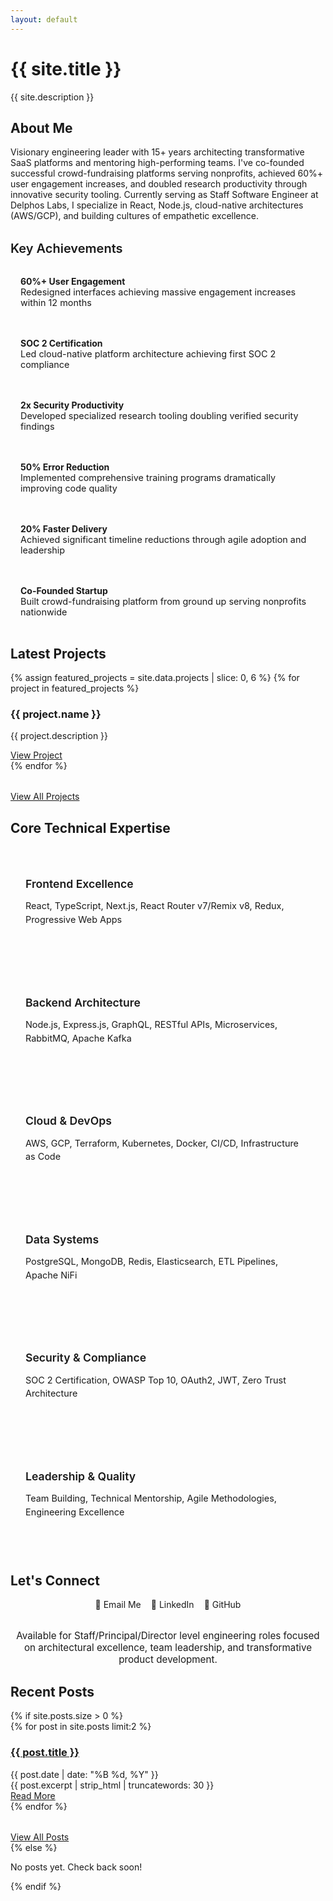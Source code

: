 ```yaml
---
layout: default
---
```


<div class="hero">
  <h1 class="hero-title">{{ site.title }}</h1>
  <p class="hero-subtitle">{{ site.description }}</p>
</div>

<section class="section">
  <h2 class="section-title">About Me</h2>
  <p class="section-subtitle">Visionary engineering leader with 15+ years architecting transformative SaaS platforms and mentoring high-performing teams. I've co-founded successful crowd-fundraising platforms serving nonprofits, achieved 60%+ user engagement increases, and doubled research productivity through innovative security tooling. Currently serving as Staff Software Engineer at Delphos Labs, I specialize in React, Node.js, cloud-native architectures (AWS/GCP), and building cultures of empathetic excellence.</p>
  
  <div style="margin-top: 2rem;">
    <h3 style="font-size: 1.25rem; font-weight: 600; margin-bottom: 1rem; color: var(--color-text);">Key Achievements</h3>
    <div class="achievement-grid" style="display: grid; gap: 1rem; grid-template-columns: repeat(auto-fit, minmax(280px, 1fr));">
      <div class="achievement-item" style="padding: 1rem; background: var(--color-surface); border-radius: 0.5rem; border: 1px solid var(--color-border);">
        <strong style="color: var(--color-primary);">60%+ User Engagement</strong><br>
        <span style="color: var(--color-text-light); font-size: 0.9rem;">Redesigned interfaces achieving massive engagement increases within 12 months</span>
      </div>
      <div class="achievement-item" style="padding: 1rem; background: var(--color-surface); border-radius: 0.5rem; border: 1px solid var(--color-border);">
        <strong style="color: var(--color-primary);">SOC 2 Certification</strong><br>
        <span style="color: var(--color-text-light); font-size: 0.9rem;">Led cloud-native platform architecture achieving first SOC 2 compliance</span>
      </div>
      <div class="achievement-item" style="padding: 1rem; background: var(--color-surface); border-radius: 0.5rem; border: 1px solid var(--color-border);">
        <strong style="color: var(--color-primary);">2x Security Productivity</strong><br>
        <span style="color: var(--color-text-light); font-size: 0.9rem;">Developed specialized research tooling doubling verified security findings</span>
      </div>
      <div class="achievement-item" style="padding: 1rem; background: var(--color-surface); border-radius: 0.5rem; border: 1px solid var(--color-border);">
        <strong style="color: var(--color-primary);">50% Error Reduction</strong><br>
        <span style="color: var(--color-text-light); font-size: 0.9rem;">Implemented comprehensive training programs dramatically improving code quality</span>
      </div>
      <div class="achievement-item" style="padding: 1rem; background: var(--color-surface); border-radius: 0.5rem; border: 1px solid var(--color-border);">
        <strong style="color: var(--color-primary);">20% Faster Delivery</strong><br>
        <span style="color: var(--color-text-light); font-size: 0.9rem;">Achieved significant timeline reductions through agile adoption and leadership</span>
      </div>
      <div class="achievement-item" style="padding: 1rem; background: var(--color-surface); border-radius: 0.5rem; border: 1px solid var(--color-border);">
        <strong style="color: var(--color-primary);">Co-Founded Startup</strong><br>
        <span style="color: var(--color-text-light); font-size: 0.9rem;">Built crowd-fundraising platform from ground up serving nonprofits nationwide</span>
      </div>
    </div>
  </div>
</section>

<section class="section">
  <h2 class="section-title">Latest Projects</h2>
  <div class="card-grid">
    {% assign featured_projects = site.data.projects | slice: 0, 6 %}
    {% for project in featured_projects %}
    <div class="card">
      <h3 class="card-title">{{ project.name }}</h3>
      <p class="card-description">{{ project.description }}</p>
      <a href="{{ project.link }}" class="card-link" target="_blank">View Project</a>
    </div>
    {% endfor %}
  </div>
  <div class="text-center" style="margin-top: 2rem;">
    <a href="{{ '/projects' | relative_url }}" class="btn">View All Projects</a>
  </div>
</section>

<section class="section">
  <h2 class="section-title">Core Technical Expertise</h2>
  <div class="skills-grid" style="display: grid; gap: 1.5rem; grid-template-columns: repeat(auto-fit, minmax(250px, 1fr)); margin-bottom: 3rem;">
    <div class="skill-category" style="padding: 1.5rem; background: var(--color-surface); border-radius: 0.75rem; border: 1px solid var(--color-border);">
      <h3 style="color: var(--color-primary); font-size: 1.1rem; font-weight: 600; margin-bottom: 0.75rem;">Frontend Excellence</h3>
      <p style="color: var(--color-text-light); font-size: 0.9rem; line-height: 1.5;">React, TypeScript, Next.js, React Router v7/Remix v8, Redux, Progressive Web Apps</p>
    </div>
    <div class="skill-category" style="padding: 1.5rem; background: var(--color-surface); border-radius: 0.75rem; border: 1px solid var(--color-border);">
      <h3 style="color: var(--color-primary); font-size: 1.1rem; font-weight: 600; margin-bottom: 0.75rem;">Backend Architecture</h3>
      <p style="color: var(--color-text-light); font-size: 0.9rem; line-height: 1.5;">Node.js, Express.js, GraphQL, RESTful APIs, Microservices, RabbitMQ, Apache Kafka</p>
    </div>
    <div class="skill-category" style="padding: 1.5rem; background: var(--color-surface); border-radius: 0.75rem; border: 1px solid var(--color-border);">
      <h3 style="color: var(--color-primary); font-size: 1.1rem; font-weight: 600; margin-bottom: 0.75rem;">Cloud & DevOps</h3>
      <p style="color: var(--color-text-light); font-size: 0.9rem; line-height: 1.5;">AWS, GCP, Terraform, Kubernetes, Docker, CI/CD, Infrastructure as Code</p>
    </div>
    <div class="skill-category" style="padding: 1.5rem; background: var(--color-surface); border-radius: 0.75rem; border: 1px solid var(--color-border);">
      <h3 style="color: var(--color-primary); font-size: 1.1rem; font-weight: 600; margin-bottom: 0.75rem;">Data Systems</h3>
      <p style="color: var(--color-text-light); font-size: 0.9rem; line-height: 1.5;">PostgreSQL, MongoDB, Redis, Elasticsearch, ETL Pipelines, Apache NiFi</p>
    </div>
    <div class="skill-category" style="padding: 1.5rem; background: var(--color-surface); border-radius: 0.75rem; border: 1px solid var(--color-border);">
      <h3 style="color: var(--color-primary); font-size: 1.1rem; font-weight: 600; margin-bottom: 0.75rem;">Security & Compliance</h3>
      <p style="color: var(--color-text-light); font-size: 0.9rem; line-height: 1.5;">SOC 2 Certification, OWASP Top 10, OAuth2, JWT, Zero Trust Architecture</p>
    </div>
    <div class="skill-category" style="padding: 1.5rem; background: var(--color-surface); border-radius: 0.75rem; border: 1px solid var(--color-border);">
      <h3 style="color: var(--color-primary); font-size: 1.1rem; font-weight: 600; margin-bottom: 0.75rem;">Leadership & Quality</h3>
      <p style="color: var(--color-text-light); font-size: 0.9rem; line-height: 1.5;">Team Building, Technical Mentorship, Agile Methodologies, Engineering Excellence</p>
    </div>
  </div>
</section>

<section class="section">
  <h2 class="section-title">Let's Connect</h2>
  <div style="display: flex; gap: 1rem; justify-content: center; flex-wrap: wrap; margin-bottom: 2rem;">
    <a href="mailto:resume@egeste.net" class="btn btn-primary-cta" style="text-decoration: none;">📧 Email Me</a>
    <a href="https://linkedin.com/in/egeste" class="btn btn-secondary" target="_blank" style="text-decoration: none;">💼 LinkedIn</a>
    <a href="https://github.com/egeste" class="btn btn-secondary" target="_blank" style="text-decoration: none;">🔧 GitHub</a>
  </div>
  <p style="text-align: center; color: var(--color-text-light); font-size: 0.95rem;">Available for Staff/Principal/Director level engineering roles focused on architectural excellence, team leadership, and transformative product development.</p>
</section>

<section class="section">
  <h2 class="section-title">Recent Posts</h2>
  {% if site.posts.size > 0 %}
  <div class="post-list">
    {% for post in site.posts limit:2 %}
    <article class="post-item">
      <h3 class="post-title">
        <a href="{{ post.url | relative_url }}">{{ post.title }}</a>
      </h3>
      <div class="post-meta">{{ post.date | date: "%B %d, %Y" }}</div>
      <div class="post-excerpt">
        {{ post.excerpt | strip_html | truncatewords: 30 }}
      </div>
      <a href="{{ post.url | relative_url }}" class="card-link">Read More</a>
    </article>
    {% endfor %}
  </div>
  <div class="text-center" style="margin-top: 2rem;">
    <a href="{{ '/blog' | relative_url }}" class="btn btn-secondary">View All Posts</a>
  </div>
  {% else %}
  <p class="section-subtitle">No posts yet. Check back soon!</p>
  {% endif %}
</section>